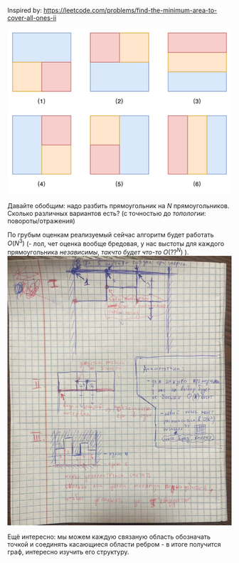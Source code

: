 Inspired by: https://leetcode.com/problems/find-the-minimum-area-to-cover-all-ones-ii

![alt text](image1.png)

Давайте обобщим: надо разбить прямоугольник на $N$ прямоугольников. Сколько различных вариантов есть? (с точностью до *топологии*: повороты/отражения)

По грубым оценкам реализуемый сейчас алгоритм будет работать $O(N^3)$ (- лол, чет оценка вообще бредовая, у нас выстоты для каждого прямоугольника *независимы*, *такчто будет что-то* $O(??^N)$ ).
![alt text](image2.png)

Ещё интересно: мы можем каждую связаную область обозначать точкой и cоединять касающиеся области ребром - в итоге получится граф, интересно изучить его структуру. 
